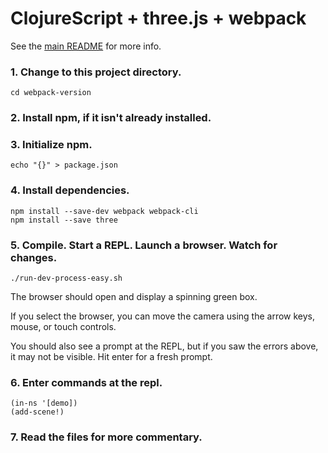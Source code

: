 # ClojureScript + three.js + webpack

See the [main README](../README.md) for more info.

### 1. Change to this project directory.
```
cd webpack-version
```
### 2. Install npm, if it isn't already installed.

### 3. Initialize npm.
```
echo "{}" > package.json
```
### 4. Install dependencies.
```
npm install --save-dev webpack webpack-cli
npm install --save three
```

### 5. Compile. Start a REPL. Launch a browser. Watch for changes.
```
./run-dev-process-easy.sh
```

The browser should open and display a spinning green box.

If you select the browser, you can move the camera using the arrow keys, mouse,
or touch controls.

You should also see a prompt at the REPL, but if you saw the errors above, it
may not be visible. Hit enter for a fresh prompt.

### 6. Enter commands at the repl.

```
(in-ns '[demo])
(add-scene!)
```

### 7. Read the files for more commentary.
